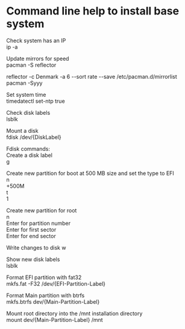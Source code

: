 # Command line help to install base system  

Check system has an IP  
ip -a  

Update mirrors for speed  
pacman -S reflector  

reflector -c Denmark -a 6 --sort rate --save /etc/pacman.d/mirrorlist  
pacman -Syyy  

Set system time  
timedatectl set-ntp true  

Check disk labels  
lsblk  

Mount a disk  
fdisk /dev/{DiskLabel}  

Fdisk commands:  
Create a disk label  
g  

Create new partition for boot at 500 MB size and set the type to EFI  
n  
+500M  
t  
1  

Create new partition for root  
n  
Enter for partition number  
Enter for first sector  
Enter for end sector  

Write changes to disk
w

Show new disk labels  
lsblk  

Format EFI partition with fat32  
mkfs.fat -F32 /dev/{EFI-Partition-Label}  

Format Main partition with btrfs  
mkfs.btrfs dev/{Main-Partition-Label}  

Mount root directory into the /mnt installation directory  
mount dev/{Main-Partition-Label} /mnt  
